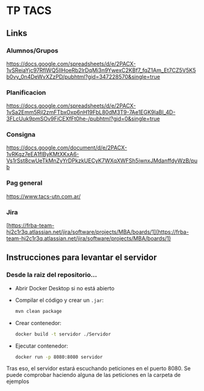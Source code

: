
# TP TACS

## Links

### Alumnos/Grupos
[https://docs.google.com/spreadsheets/d/e/2PACX-1vSReiaYjc97RflWQ5IlHoeRb2lrDqMi3n9YwexC2KBf7_fqZ1Am_Et7CZ5V5K5b0vy_0n4DeWvXZzPD/pubhtml?gid=347228570&single=true
](https://docs.google.com/spreadsheets/d/e/2PACX-1vSReiaYjc97RflWQ5IlHoeRb2lrDqMi3n9YwexC2KBf7_fqZ1Am_Et7CZ5V5K5b0vy_0n4DeWvXZzPD/pubhtml?gid=347228570&single=true)

### Planificacion
[https://docs.google.com/spreadsheets/d/e/2PACX-1vSa2Emm5Rjl2zmFTbxOxp6nH19FbL80dM3T9-7Ae1EGK9laBI_4D-3FLcUuk9pmSOv9FiCEXfFt0he-/pubhtml?gid=0&single=true
](https://docs.google.com/spreadsheets/d/e/2PACX-1vSa2Emm5Rjl2zmFTbxOxp6nH19FbL80dM3T9-7Ae1EGK9laBI_4D-3FLcUuk9pmSOv9FiCEXfFt0he-/pubhtml?gid=0&single=true)

### Consigna
[https://docs.google.com/document/d/e/2PACX-1vRKgz7eEA1fIByKMtXKxA6-Vs1rSst8cwUeTkMnZyYrDPkzkUECyK7WXqXWFSh5jwnxJMdanffdyWzB/pub
](https://docs.google.com/document/d/e/2PACX-1vRKgz7eEA1fIByKMtXKxA6-Vs1rSst8cwUeTkMnZyYrDPkzkUECyK7WXqXWFSh5jwnxJMdanffdyWzB/pub)

### Pag general
[https://www.tacs-utn.com.ar/
](https://www.tacs-utn.com.ar/)

### Jira
[https://frba-team-hj2c1r3q.atlassian.net/jira/software/projects/MBA/boards/1](https://frba-team-hj2c1r3q.atlassian.net/jira/software/projects/MBA/boards/1)

## Instrucciones para levantar el servidor

### Desde la raiz del repositorio...

- Abrir Docker Desktop si no está abierto


- Compilar el código y crear un `.jar`:

  ```bash
  mvn clean package

- Crear contenedor:
  ```bash
  docker build -t servidor ./Servidor

- Ejecutar contenedor:
  ```bash
  docker run -p 8080:8080 servidor
  ```

Tras eso, el servidor estará escuchando peticiones en el puerto 8080.
Se puede comprobar haciendo alguna de las peticiones en la carpeta de ejemplos


